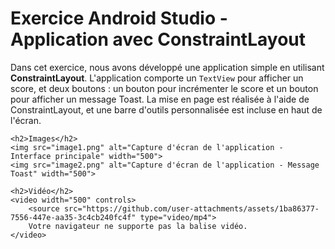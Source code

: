 <!DOCTYPE html>
<html lang="fr">
<head>
    <meta charset="UTF-8">
    <meta name="viewport" content="width=device-width, initial-scale=1.0">
    <title>Exercice Android Studio avec ConstraintLayout</title>
</head>
<body>
    <h1>Exercice Android Studio - Application avec ConstraintLayout</h1>
    <p>Dans cet exercice, nous avons développé une application simple en utilisant <strong>ConstraintLayout</strong>. L'application comporte un <code>TextView</code> pour afficher un score, et deux boutons : un bouton pour incrémenter le score et un bouton pour afficher un message Toast. La mise en page est réalisée à l'aide de ConstraintLayout, et une barre d'outils personnalisée est incluse en haut de l'écran.</p>

    <h2>Images</h2>
    <img src="image1.png" alt="Capture d'écran de l'application - Interface principale" width="500">
    <img src="image2.png" alt="Capture d'écran de l'application - Message Toast" width="500">

    <h2>Vidéo</h2>
    <video width="500" controls>
        <source src="https://github.com/user-attachments/assets/1ba86377-7556-447e-aa35-3c4cb240fc4f" type="video/mp4">
        Votre navigateur ne supporte pas la balise vidéo.
    </video>
</body>
</html>
